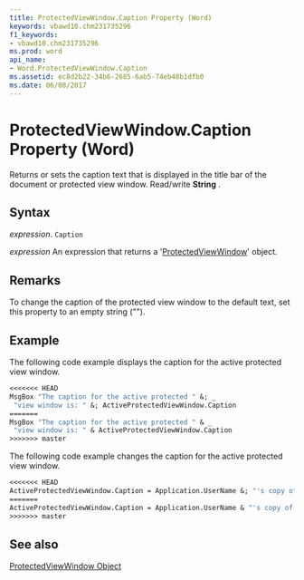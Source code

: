 ```yaml
---
title: ProtectedViewWindow.Caption Property (Word)
keywords: vbawd10.chm231735296
f1_keywords:
- vbawd10.chm231735296
ms.prod: word
api_name:
- Word.ProtectedViewWindow.Caption
ms.assetid: ec8d2b22-34b6-2685-6ab5-74eb48b1dfb0
ms.date: 06/08/2017
---
```



# ProtectedViewWindow.Caption Property (Word)

Returns or sets the caption text that is displayed in the title bar of the document or protected view window. Read/write  **String** .


## Syntax

 _expression_. `Caption`

 _expression_ An expression that returns a '[ProtectedViewWindow](Word.ProtectedViewWindow.md)' object.


## Remarks

To change the caption of the protected view window to the default text, set this property to an empty string ("").


## Example

The following code example displays the caption for the active protected view window.


```vb
<<<<<<< HEAD
MsgBox "The caption for the active protected " &; _ 
 "view window is: " &; ActiveProtectedViewWindow.Caption 
=======
MsgBox "The caption for the active protected " & _ 
 "view window is: " & ActiveProtectedViewWindow.Caption 
>>>>>>> master

```

The following code example changes the caption for the active protected view window.




```vb
<<<<<<< HEAD
ActiveProtectedViewWindow.Caption = Application.UserName &; "'s copy of Word" 
=======
ActiveProtectedViewWindow.Caption = Application.UserName & "'s copy of Word" 
>>>>>>> master

```


## See also


[ProtectedViewWindow Object](Word.ProtectedViewWindow.md)

